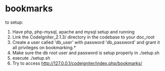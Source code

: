 bookmarks
=========
to setup:

1. Have php, php-mysql, apache and mysql setup and running
2. Link the CodeIgniter_2.1.3/ directory in the codebase to your doc_root
3. Create a user called 'db_user' with password 'db_password' and grant it all privileges on bookmarking.*
4. Make sure the db root user and password is setup properly in ./setup.sh
5. execute ./setup.sh
6. Try to access http://127.0.0.1/codeigniter/index.php/bookmarks/
